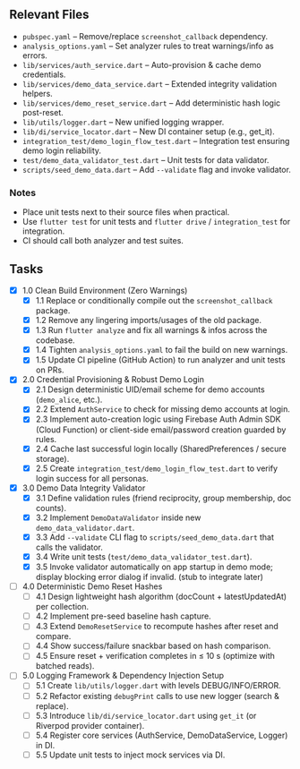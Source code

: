 ## Relevant Files

- `pubspec.yaml` – Remove/replace `screenshot_callback` dependency.
- `analysis_options.yaml` – Set analyzer rules to treat warnings/info as errors.
- `lib/services/auth_service.dart` – Auto-provision & cache demo credentials.
- `lib/services/demo_data_service.dart` – Extended integrity validation helpers.
- `lib/services/demo_reset_service.dart` – Add deterministic hash logic post-reset.
- `lib/utils/logger.dart` – New unified logging wrapper.
- `lib/di/service_locator.dart` – New DI container setup (e.g., get_it).
- `integration_test/demo_login_flow_test.dart` – Integration test ensuring demo login reliability.
- `test/demo_data_validator_test.dart` – Unit tests for data validator.
- `scripts/seed_demo_data.dart` – Add `--validate` flag and invoke validator.

### Notes

- Place unit tests next to their source files when practical.
- Use `flutter test` for unit tests and `flutter drive` / `integration_test` for integration.
- CI should call both analyzer and test suites.

## Tasks

- [x] 1.0 Clean Build Environment (Zero Warnings)
  - [x] 1.1 Replace or conditionally compile out the `screenshot_callback` package.
  - [x] 1.2 Remove any lingering imports/usages of the old package.
  - [x] 1.3 Run `flutter analyze` and fix all warnings & infos across the codebase.
  - [x] 1.4 Tighten `analysis_options.yaml` to fail the build on new warnings.
  - [x] 1.5 Update CI pipeline (GitHub Action) to run analyzer and unit tests on PRs.

- [x] 2.0 Credential Provisioning & Robust Demo Login
  - [x] 2.1 Design deterministic UID/email scheme for demo accounts (`demo_alice`, etc.).
  - [x] 2.2 Extend `AuthService` to check for missing demo accounts at login.
  - [x] 2.3 Implement auto-creation logic using Firebase Auth Admin SDK (Cloud Function) or client-side email/password creation guarded by rules.
  - [x] 2.4 Cache last successful login locally (SharedPreferences / secure storage).
  - [x] 2.5 Create `integration_test/demo_login_flow_test.dart` to verify login success for all personas.

- [x] 3.0 Demo Data Integrity Validator
  - [x] 3.1 Define validation rules (friend reciprocity, group membership, doc counts).
  - [x] 3.2 Implement `DemoDataValidator` inside new `demo_data_validator.dart`.
  - [x] 3.3 Add `--validate` CLI flag to `scripts/seed_demo_data.dart` that calls the validator.
  - [x] 3.4 Write unit tests (`test/demo_data_validator_test.dart`).
  - [x] 3.5 Invoke validator automatically on app startup in demo mode; display blocking error dialog if invalid. (stub to integrate later)

- [ ] 4.0 Deterministic Demo Reset Hashes
  - [ ] 4.1 Design lightweight hash algorithm (docCount + latestUpdatedAt) per collection.
  - [ ] 4.2 Implement pre-seed baseline hash capture.
  - [ ] 4.3 Extend `DemoResetService` to recompute hashes after reset and compare.
  - [ ] 4.4 Show success/failure snackbar based on hash comparison.
  - [ ] 4.5 Ensure reset + verification completes in ≤ 10 s (optimize with batched reads).

- [ ] 5.0 Logging Framework & Dependency Injection Setup
  - [ ] 5.1 Create `lib/utils/logger.dart` with levels DEBUG/INFO/ERROR.
  - [ ] 5.2 Refactor existing `debugPrint` calls to use new logger (search & replace).
  - [ ] 5.3 Introduce `lib/di/service_locator.dart` using `get_it` (or Riverpod provider container).
  - [ ] 5.4 Register core services (AuthService, DemoDataService, Logger) in DI.
  - [ ] 5.5 Update unit tests to inject mock services via DI. 